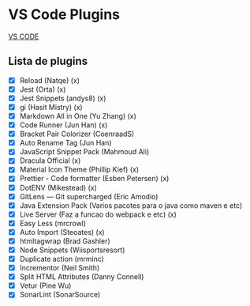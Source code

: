 # VS Code Plugins

[VS CODE](../../VSCODE.md)

## Lista de plugins

-   [x] Reload (Natqe) (x)
-   [x] Jest (Orta) (x)
-   [x] Jest Snippets (andys8) (x)
-   [x] gi (Hasit Mistry) (x)
-   [x] Markdown All in One (Yu Zhang) (x)
-   [x] Code Runner (Jun Han) (x)
-   [x] Bracket Pair Colorizer (CoenraadS)
-   [x] Auto Rename Tag (Jun Han)
-   [x] JavaScript Snippet Pack (Mahmoud Ali)
-   [x] Dracula Official (x)
-   [x] Material Icon Theme (Phillip Kief) (x)
-   [x] Prettier - Code formatter (Esben Petersen) (x)
-   [x] DotENV (Mikestead) (x)
-   [x] GitLens — Git supercharged (Eric Amodio)
-   [x] Java Extension Pack (Varios pacotes para o java como maven e etc)
-   [x] Live Server (Faz a funcao do webpack e etc) (x)
-   [x] Easy Less (mrcrowl)
-   [x] Auto Import (Steoates) (x)
-   [x] htmltagwrap (Brad Gashler)
-   [x] Node Snippets (Wiisportsresort)
-   [x] Duplicate action (mrminc)
-   [x] Incrementor (Neil Smith)
-   [x] Split HTML Attributes (Danny Connell)
-   [x] Vetur (Pine Wu)
-   [x] SonarLint (SonarSource)

